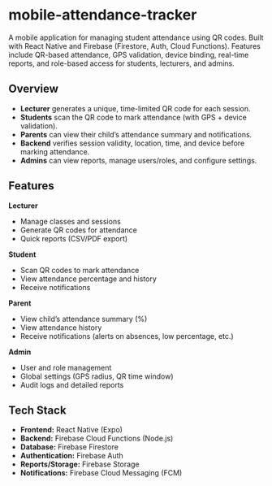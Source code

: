 # mobile-attendance-tracker
A mobile application for managing student attendance using QR codes.  Built with React Native and Firebase (Firestore, Auth, Cloud Functions).  Features include QR-based attendance, GPS validation, device binding,  real-time reports, and role-based access for students, lecturers, and admins.

##  Overview

- **Lecturer** generates a unique, time-limited QR code for each session.  
- **Students** scan the QR code to mark attendance (with GPS + device validation).  
- **Parents** can view their child’s attendance summary and notifications.  
- **Backend** verifies session validity, location, time, and device before marking attendance.  
- **Admins** can view reports, manage users/roles, and configure settings.  

##  Features

**Lecturer**
- Manage classes and sessions  
- Generate QR codes for attendance  
- Quick reports (CSV/PDF export)  

**Student**
- Scan QR codes to mark attendance  
- View attendance percentage and history  
- Receive notifications  

**Parent**
- View child’s attendance summary (%)  
- View attendance history  
- Receive notifications (alerts on absences, low percentage, etc.)  

**Admin**
- User and role management  
- Global settings (GPS radius, QR time window)  
- Audit logs and detailed reports  

## Tech Stack
- **Frontend:** React Native (Expo)  
- **Backend:** Firebase Cloud Functions (Node.js)  
- **Database:** Firebase Firestore  
- **Authentication:** Firebase Auth  
- **Reports/Storage:** Firebase Storage  
- **Notifications:** Firebase Cloud Messaging (FCM)  



